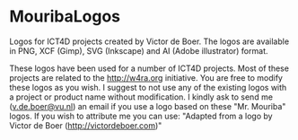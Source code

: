 # MouribaLogos

Logos for ICT4D projects created by Victor de Boer. The logos are available in PNG, XCF (Gimp), SVG (Inkscape) and AI (Adobe illustrator) format. 

These logos have been used for a number of ICT4D projects. Most of these projects are related to the http://w4ra.org initiative. You are free to modify these logos as you wish. I suggest to not use any of the existing logos with a project or product name without modification. I kindly ask to send me (v.de.boer@vu.nl) an email if you use a logo based on these "Mr. Mouriba" logos. If you wish to attribute me you can use: "Adapted from a logo by Victor de Boer (http://victordeboer.com)"